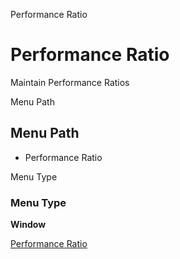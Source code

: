 
Performance Ratio
# Performance Ratio


Maintain Performance Ratios

Menu Path
## Menu Path



- Performance Ratio

Menu Type
### Menu Type

**Window**


[Performance Ratio](../../functional-guide/window/window-performance-ratio.md)